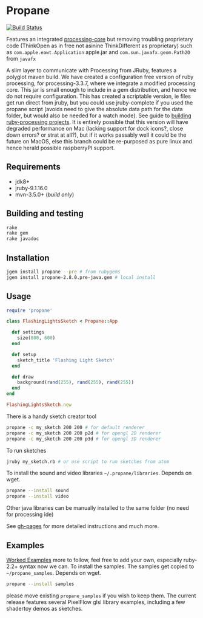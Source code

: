 # Propane

[![Build Status](https://travis-ci.org/ruby-processing/propane.svg?branch=master)](https://travis-ci.org/ruby-processing/propane)

Features an integrated [processing-core][processing-core] but removing troubling proprietary code (ThinkOpen as in free not asinine ThinkDifferent as proprietary) such as `com.apple.eawt.Application` apple.jar and `com.sun.javafx.geom.Path2D` from `javafx`


A slim layer to communicate with Processing from JRuby, features a polyglot maven build. We have created a configuration free version of ruby processing, for processing-3.3.7, where we integrate a modified processing core. This jar is small enough to include in a gem distribution, and hence we do not require configuration. This has created a scriptable version, ie files get run direct from jruby, but you could use jruby-complete if you used the propane script (avoids need to give the absolute data path for the data folder, but would also be needed for a watch mode). See guide to [building ruby-processing projects][building]. It is entirely possible that this version will have degraded performance on Mac (lacking support for dock icons?, close down errors? or strat at all?), but if it works passably well it could be the future on MacOS, else this branch could be re-purposed as pure linux and hence herald possible raspberryPI support.

## Requirements

- jdk8+
- jruby-9.1.16.0
- mvn-3.5.0+ (_build only_)

## Building and testing

```bash
rake
rake gem
rake javadoc
```

## Installation
```bash
jgem install propane --pre # from rubygems
jgem install propane-2.8.0.pre-java.gem # local install

```

## Usage

``` ruby
require 'propane'

class FlashingLightsSketch < Propane::App

  def settings
    size(800, 600)
  end

  def setup
    sketch_title 'Flashing Light Sketch'
  end

  def draw
    background(rand(255), rand(255), rand(255))
  end
end

FlashingLightsSketch.new
```


There is a handy sketch creator tool
```bash
propane -c my_sketch 200 200 # for default renderer
propane -c my_sketch 200 200 p2d # for opengl 2D renderer
propane -c my_sketch 200 200 p3d # for opengl 3D renderer
```

To run sketches

```bash
jruby my_sketch.rb # or use script to run sketches from atom
```
To install the sound and video libraries `~/.propane/libraries`. Depends on wget.
```bash
propane --install sound
propane --install video
```
Other java libraries can be manually installed to the same folder (no need for processing ide)

See [gh-pages][gh-pages] for more detailed instructions and much more.

## Examples

[Worked Examples](https://github.com/ruby-processing/propane-examples) more to follow, feel free to add your own, especially ruby-2.2+ syntax now we can. To install the samples.  The samples get copied to `~/propane_samples`. Depends on wget.
```bash
propane --install samples
```
 please move existing `propane_samples` if you wish to keep them. The current release features several PixelFlow glsl library examples, including a few shadertoy demos as sketches.

[building]:http://ruby-processing.github.io/building/building/
[gh-pages]:https://ruby-processing.github.io/propane/
[processing-core]:https://github.com/ruby-processing/processing-core
